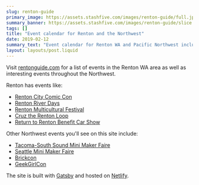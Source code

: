 ```yaml
---
slug: renton-guide
primary_image: https://assets.stashfive.com/images/renton-guide/full.jpeg
summary_banner: https://assets.stashfive.com/images/renton-guide/slice.jpeg
tags: []
title: "Event calendar for Renton and the Northwest"
date: 2019-02-12
summary_text: "Event calendar for Renton WA and Pacific Northwest including comic cons, maker faires, car shows and multicultural festivals built with Gatsby and Netlify."
layout: layouts/post.liquid
---
```


Visit [rentonguide.com](https://www.rentonguide.com/) for a list of events in the Renton WA area as well as interesting events throughout the Northwest.

Renton has events like:

- [Renton City Comic Con](https://www.rentoncitycomiccon.com/)
- [Renton River Days](https://www.rentonriverdays.org/)
- [Renton Multicultural Festival](https://www.rentonwa.gov/city_hall/community_services/recreation_and_neighborhoods/events/multicultural_festival)
- [Cruz the Renton Loop](https://www.rentonreporter.com/life/cruz-the-loop-and-return-to-renton-benefit-car-show-set-for-july-6-7/)
- [Return to Renton Benefit Car Show](https://returntorenton.com/)

Other Northwest events you'll see on this site include:

- [Tacoma-South Sound Mini Maker Faire](https://tacomasouthsound.makerfaire.com/)
- [Seattle Mini Maker Faire](https://seattle.makerfaire.com/)
- [Brickcon](http://brickcon.org)
- [GeekGirlCon](https://geekgirlcon.com)

The site is built with [Gatsby](https://www.gatsbyjs.com/) and hosted on [Netlify](https://www.netlify.com/).
